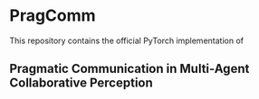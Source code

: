 # PragComm
This repository contains the official PyTorch implementation of

## Pragmatic Communication in Multi-Agent Collaborative Perception
